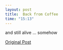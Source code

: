 ```yaml
---
layout: post
title:  Back from Coffee
time: "15:13"
---
```


and still alive ... somehow

[Original Post](http://users.livejournal.com/__anti/2824.html)
